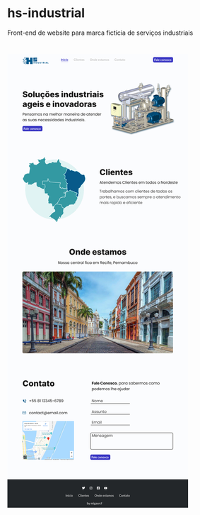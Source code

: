 # hs-industrial

Front-end de website para marca fictícia de serviços industriais
<h1>
<img src='./assets/Web.svg'></img>
</h1>

